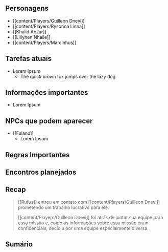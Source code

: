 ## Personagens
- [[content/Players/Guilleon Dnevi]]
- [[content/Players/Rysonna Linna]]
- [[Khalid Abzar]]
- [[Lillyhen Nhaile]]
- [[content/Players/Marcinhus]]
## Tarefas atuais
- Lorem Ipsum
	- The quick brown fox jumps over the lazy dog

## Informações importantes
- Lorem Ipsum

## NPCs que podem aparecer
- [[Fulano]]
	- Lorem Ipsum

## Regras Importantes

## Encontros planejados

## Recap
> [[Rufus]] entrou em contato com [[content/Players/Guilleon Dnevi]] prometendo um trabalho lucrativo para ele.
>  
> [[content/Players/Guilleon Dnevi]] foi atrás de juntar sua equipe para essa missão e, como as informações sobre essa missão eram confidenciais, decidiu por uma equipe especialmente diversa.
 
## Sumário
